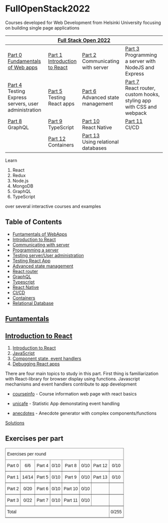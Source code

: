 # FullOpenStack2022
Courses developed for Web Development from Helsinki University focusing on building single page applications


<table class="tg">
<thead>
  <tr>
    <th class="tg-c3ow" colspan="4"><a href="https://fullstackopen.com/en/">Full Stack Open 2022</th>
  </tr>
</thead>
<tbody>
  <tr>
    <td class="tg-0pky"><a href="https://fullstackopen.com/en/part0">Part 0</a><br><a href="https://github.com/z1skgr/FullOpenStack2022/tree/main/Part%200">Fundamentals of Web apps</a></td>
    <td class="tg-0pky"><a href="https://fullstackopen.com/en/part1">Part 1</a><br><a href="https://github.com/z1skgr/FullOpenStack2022/tree/main/Part%201">Introduction to React</td>
    <td class="tg-0pky"><a href="https://fullstackopen.com/en/part2">Part 2</a><br>Communicating with server</td>
    <td class="tg-0pky"><a href="https://fullstackopen.com/en/part3">Part 3</a><br>Programming a server with NodeJS and Express</td>
  </tr>
  <tr>
    <td class="tg-0pky"><a href="https://fullstackopen.com/en/part4">Part 4</a><br>Testing Express servers, user administration</td>
    <td class="tg-0pky"><a href="https://fullstackopen.com/en/part5">Part 5</a><br>Testing React apps</td>
    <td class="tg-0pky"><a href="https://fullstackopen.com/en/part6">Part 6</a><br>Advanced state management</td>
    <td class="tg-0pky"><a href="https://fullstackopen.com/en/part7">Part 7</a><br>React router, custom hooks, styling app with CSS and webpack</td>
  </tr>
  <tr>
    <td class="tg-0pky"><a href="https://fullstackopen.com/en/part8">Part 8</a><br>GraphQL</td>
    <td class="tg-0pky"><a href="https://fullstackopen.com/en/part9">Part 9</a><br>TypeScript</td>
    <td class="tg-0pky"><a href="https://fullstackopen.com/en/part10">Part 10</a><br>React Native</td>
    <td class="tg-0pky"><a href="https://fullstackopen.com/en/part11">Part 11</a><br>CI/CD</td>
  </tr>
  <tr>
    <td class="tg-0pky"></td>
    <td class="tg-0pky"><a href="https://fullstackopen.com/en/part12">Part 12</a> Containers</td>
    <td class="tg-0pky"><a href="https://fullstackopen.com/en/part13">Part 13</a><br>Using relational databases</td>
    <td class="tg-0pky"></td>
  </tr>
</tbody>
</table>

Learn 
1. React 
2. Redux 
3. Node.js 
4. MongoDB 
5. GraphQL
6. TypeScript

over several interactive courses and examples

## Table of Contents

* [Funtamentals of WebApps](#funtamentals)
* [Introduction to React](#introduction-to-react)
* [Communicating with server](#communicating-with-server)
* [Programming a server](#programming-server)
* [Testing server/User administration](#user-administration)
* [Testing React App](#testing-react)
* [Advanced state management](#advanced-state-management)
* [React router](#react-rooter)
* [GraphQL](#graphql)
* [Typescript](#typescript)
* [React Native](#react-native)
* [CI/CD](#CI-CD)
* [Containers](#containers)
* [Relational Database](#relational-db)


## [Funtamentals](https://fullstackopen.com/en/part0)

## [Introduction to React]((https://fullstackopen.com/en/part1))

1. [Introduction to React](https://fullstackopen.com/en/part1/introduction_to_react)  
2. [JavaScript](https://fullstackopen.com/en/part1/java_script)  
3. [Component state, event handlers](https://fullstackopen.com/en/part1/component_state_event_handlers)
4. [Debugging React apps](https://fullstackopen.com/en/part1/a_more_complex_state_debugging_react_apps)

There are four main topics to study in this part. First thing is familiarization with React-library for browser display using functions. Javascript mechanisms and event handlers contribute to app development

- [courseinfo](https://github.com/z1skgr/FullOpenStack2022/tree/main/Part%201/courseinfo) -  Course information web page with react basics

- [unicafe](https://github.com/z1skgr/FullOpenStack2022/tree/main/Part%201/unicafe) -  Statistic App demonstating event handling

- [anecdotes](https://github.com/z1skgr/FullOpenStack2022/tree/main/Part%201/anecdotes) - Anecdote generator with complex components/functions

[Solutions](https://github.com/z1skgr/FullOpenStack2022/tree/main/Part%201)


## Exercises per part

<table style="border-collapse:collapse;border-spacing:0" class="tg"><thead><tr><th style="border-color:inherit;border-style:solid;border-width:1px;font-family:Arial, sans-serif;font-size:14px;font-weight:normal;overflow:hidden;padding:10px 5px;text-align:left;vertical-align:top;word-break:normal" colspan="8">Exercises per round</th></tr></thead><tbody><tr><td style="border-color:inherit;border-style:solid;border-width:1px;font-family:Arial, sans-serif;font-size:14px;overflow:hidden;padding:10px 5px;text-align:center;vertical-align:top;word-break:normal">Part 0</td><td style="border-color:inherit;border-style:solid;border-width:1px;font-family:Arial, sans-serif;font-size:14px;overflow:hidden;padding:10px 5px;text-align:center;vertical-align:top;word-break:normal">6/6</td><td style="border-color:inherit;border-style:solid;border-width:1px;font-family:Arial, sans-serif;font-size:14px;overflow:hidden;padding:10px 5px;text-align:center;vertical-align:top;word-break:normal">Part 4</td><td style="border-color:inherit;border-style:solid;border-width:1px;font-family:Arial, sans-serif;font-size:14px;overflow:hidden;padding:10px 5px;text-align:center;vertical-align:top;word-break:normal">0/10</td><td style="border-color:inherit;border-style:solid;border-width:1px;font-family:Arial, sans-serif;font-size:14px;overflow:hidden;padding:10px 5px;text-align:center;vertical-align:top;word-break:normal">Part 8</td><td style="border-color:inherit;border-style:solid;border-width:1px;font-family:Arial, sans-serif;font-size:14px;overflow:hidden;padding:10px 5px;text-align:center;vertical-align:top;word-break:normal">0/10</td><td style="border-color:inherit;border-style:solid;border-width:1px;font-family:Arial, sans-serif;font-size:14px;overflow:hidden;padding:10px 5px;text-align:center;vertical-align:top;word-break:normal">Part 12</td><td style="border-color:inherit;border-style:solid;border-width:1px;font-family:Arial, sans-serif;font-size:14px;overflow:hidden;padding:10px 5px;text-align:center;vertical-align:top;word-break:normal">0/10</td></tr><tr><td style="border-color:inherit;border-style:solid;border-width:1px;font-family:Arial, sans-serif;font-size:14px;overflow:hidden;padding:10px 5px;text-align:center;vertical-align:top;word-break:normal">Part 1</td><td style="border-color:inherit;border-style:solid;border-width:1px;font-family:Arial, sans-serif;font-size:14px;overflow:hidden;padding:10px 5px;text-align:center;vertical-align:top;word-break:normal">14/14</td><td style="border-color:inherit;border-style:solid;border-width:1px;font-family:Arial, sans-serif;font-size:14px;overflow:hidden;padding:10px 5px;text-align:center;vertical-align:top;word-break:normal">Part 5</td><td style="border-color:inherit;border-style:solid;border-width:1px;font-family:Arial, sans-serif;font-size:14px;overflow:hidden;padding:10px 5px;text-align:center;vertical-align:top;word-break:normal">0/10</td><td style="border-color:inherit;border-style:solid;border-width:1px;font-family:Arial, sans-serif;font-size:14px;overflow:hidden;padding:10px 5px;text-align:center;vertical-align:top;word-break:normal">Part 9</td><td style="border-color:inherit;border-style:solid;border-width:1px;font-family:Arial, sans-serif;font-size:14px;overflow:hidden;padding:10px 5px;text-align:center;vertical-align:top;word-break:normal">0/10</td><td style="border-color:inherit;border-style:solid;border-width:1px;font-family:Arial, sans-serif;font-size:14px;overflow:hidden;padding:10px 5px;text-align:center;vertical-align:top;word-break:normal">Part 13</td><td style="border-color:inherit;border-style:solid;border-width:1px;font-family:Arial, sans-serif;font-size:14px;overflow:hidden;padding:10px 5px;text-align:center;vertical-align:top;word-break:normal">0/10</td></tr><tr><td style="border-color:inherit;border-style:solid;border-width:1px;font-family:Arial, sans-serif;font-size:14px;overflow:hidden;padding:10px 5px;text-align:center;vertical-align:top;word-break:normal">Part 2</td><td style="border-color:inherit;border-style:solid;border-width:1px;font-family:Arial, sans-serif;font-size:14px;overflow:hidden;padding:10px 5px;text-align:center;vertical-align:top;word-break:normal">0/20</td><td style="border-color:inherit;border-style:solid;border-width:1px;font-family:Arial, sans-serif;font-size:14px;overflow:hidden;padding:10px 5px;text-align:center;vertical-align:top;word-break:normal">Part 6</td><td style="border-color:inherit;border-style:solid;border-width:1px;font-family:Arial, sans-serif;font-size:14px;overflow:hidden;padding:10px 5px;text-align:center;vertical-align:top;word-break:normal">0/10</td><td style="border-color:inherit;border-style:solid;border-width:1px;font-family:Arial, sans-serif;font-size:14px;overflow:hidden;padding:10px 5px;text-align:center;vertical-align:top;word-break:normal">Part 10</td><td style="border-color:inherit;border-style:solid;border-width:1px;font-family:Arial, sans-serif;font-size:14px;overflow:hidden;padding:10px 5px;text-align:center;vertical-align:top;word-break:normal">0/10</td><td style="border-color:inherit;border-style:solid;border-width:1px;font-family:Arial, sans-serif;font-size:14px;overflow:hidden;padding:10px 5px;text-align:center;vertical-align:top;word-break:normal"></td><td style="border-color:inherit;border-style:solid;border-width:1px;font-family:Arial, sans-serif;font-size:14px;overflow:hidden;padding:10px 5px;text-align:center;vertical-align:top;word-break:normal"></td></tr><tr><td style="border-color:inherit;border-style:solid;border-width:1px;font-family:Arial, sans-serif;font-size:14px;overflow:hidden;padding:10px 5px;text-align:center;vertical-align:top;word-break:normal">Part 3</td><td style="border-color:inherit;border-style:solid;border-width:1px;font-family:Arial, sans-serif;font-size:14px;overflow:hidden;padding:10px 5px;text-align:center;vertical-align:top;word-break:normal">0/22</td><td style="border-color:inherit;border-style:solid;border-width:1px;font-family:Arial, sans-serif;font-size:14px;overflow:hidden;padding:10px 5px;text-align:center;vertical-align:top;word-break:normal">Part 7</td><td style="border-color:inherit;border-style:solid;border-width:1px;font-family:Arial, sans-serif;font-size:14px;overflow:hidden;padding:10px 5px;text-align:center;vertical-align:top;word-break:normal">0/10</td><td style="border-color:inherit;border-style:solid;border-width:1px;font-family:Arial, sans-serif;font-size:14px;overflow:hidden;padding:10px 5px;text-align:center;vertical-align:top;word-break:normal">Part 11</td><td style="border-color:inherit;border-style:solid;border-width:1px;font-family:Arial, sans-serif;font-size:14px;overflow:hidden;padding:10px 5px;text-align:center;vertical-align:top;word-break:normal">0/10</td><td style="border-color:inherit;border-style:solid;border-width:1px;font-family:Arial, sans-serif;font-size:14px;overflow:hidden;padding:10px 5px;text-align:center;vertical-align:top;word-break:normal"></td><td style="border-color:inherit;border-style:solid;border-width:1px;font-family:Arial, sans-serif;font-size:14px;overflow:hidden;padding:10px 5px;text-align:center;vertical-align:top;word-break:normal"></td></tr><tr><td style="border-color:inherit;border-style:solid;border-width:1px;font-family:Arial, sans-serif;font-size:14px;overflow:hidden;padding:10px 5px;text-align:left;vertical-align:top;word-break:normal" colspan="7">Total</td><td style="border-color:inherit;border-style:solid;border-width:1px;font-family:Arial, sans-serif;font-size:14px;overflow:hidden;padding:10px 5px;text-align:left;vertical-align:top;word-break:normal">0/255</td></tr></tbody></table>